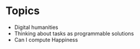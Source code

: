 # Topics
- Digital humanities
- Thinking about tasks as programmable solutions
- Can I compute Happiness